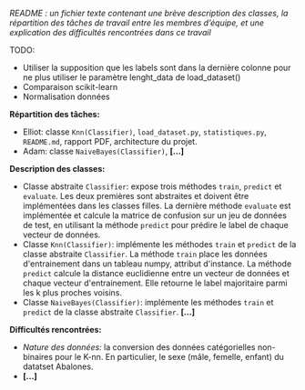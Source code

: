 *README : un fichier texte contenant une brève description des classes, la répartition
des tâches de travail entre les membres d’équipe, et une explication des difficultés
rencontrées dans ce travail*

TODO:
- Utiliser la supposition que les labels sont dans la dernière colonne pour ne plus utiliser le paramètre lenght_data de load_dataset()
- Comparaison scikit-learn
- Normalisation données

**Répartition des tâches:**
- Elliot: classe `Knn(Classifier)`, `load_dataset.py`, `statistiques.py`, `README.md`, rapport PDF, architecture du projet.
- Adam: classe `NaiveBayes(Classifier)`, **[...]**

**Description des classes:**
- Classe abstraite `Classifier`: expose trois méthodes `train`, `predict` et `evaluate`. Les deux premières sont abstraites et doivent être implémentées dans les classes filles. La dernière méthode `evaluate` est implémentée et calcule la matrice de confusion sur un jeu de données de test, en utilisant la méthode `predict` pour prédire le label de chaque vecteur de données.
- Classe `Knn(Classifier)`: implémente les méthodes `train` et `predict` de la classe abstraite `Classifier`. La méthode `train` place les données d'entrainement dans un tableau numpy, attribut d'instance. La méthode `predict` calcule la distance euclidienne entre un vecteur de données et chaque vecteur d'entrainement. Elle retourne le label majoritaire parmi les k plus proches voisins. 
- Classe `NaiveBayes(Classifier)`: implémente les méthodes `train` et `predict` de la classe abstraite `Classifier`. **[...]**

**Difficultés rencontrées:**
- *Nature des données:* la conversion des données catégorielles non-binaires pour le K-nn. En particulier, le sexe (mâle, femelle, enfant) du datatset Abalones.
- **[...]**
